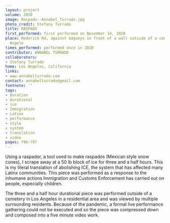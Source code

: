 ```yaml
---
layout: project
volume: 2020
image: Raspado--Annabel_Turrado.jpg
photo_credit: Stefany Turrado
title: RASPADO
first_performed: first performed on November 14, 2020
place: Roderick Rd, against magueys in front of a wall outside of a cemetery in Los
  Angele
times_performed: performed once in 2020
contributor: ANNABEL TURRADO
collaborators:
- Stefany Turrado
home: Los Angeles, California
links:
- www.annabelturrado.com
contact: annabelturrado@gmail.com
footnote: ''
tags:
- duration
- durational
- ice
- Immigration
- Latinx
- performance
- style
- system
- translation
- video
pages: 796-797
---
```

Using a <span class="ITALIC">raspador</span>, a tool used to make <span class="ITALIC">raspados</span> (Mexican style snow cones), I scrape away at a 50 lb block of ice for three and a half hours. This is my literal translation of abolishing ICE, the system that has affected many Latinx communities. This piece was performed as a response to the inhumane actions Immigration and Customs Enforcement has carried out on people, especially children. 

The three and a half hour durational piece was performed outside of a cemetery in Los Angeles in a residential area and was viewed by multiple surrounding residents. Because of the pandemic, a formal live performance gathering could not be executed and so the piece was compressed down and composed into a five minute video work.